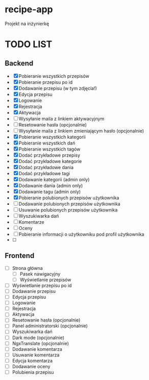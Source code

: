 # recipe-app
Projekt na inżynierkę

# TODO LIST

## Backend

- [x] Pobieranie wszystkich przepisów
- [x] Pobieranie przepisu po id
- [x] Dodawanie przepisu (w tym zdjęcia!)
- [x] Edycja przepisu
- [x] Logowanie
- [x] Rejestracja
- [x] Aktywacja
- [ ] Wysyłanie maila z linkiem aktywacyjnym
- [ ] Resetowanie hasła (opcjonalnie)
- [ ] Wysyłanie maila z linkiem zmieniającym hasło (opcjonalnie)
- [x] Pobieranie wszystkich kategorii
- [x] Pobieranie wszystkich dań
- [x] Pobieranie wszystkich tagów
- [x] Dodać przykładowe przepisy
- [x] Dodać przykładowe kategorie
- [x] Dodać przykładowe dania
- [x] Dodać przykładowe tagi
- [x] Dodawanie kategorii (admin only)
- [x] Dodawanie dania (admin only)
- [x] Dodawanie tagu (admin only)
- [x] Pobieranie polubionych przepisów użytkownika
- [ ] Dodawanie polubionych przepisów użytkownika
- [ ] Usuwanie polubionych przepisów użytkownika
- [ ] Wyszukiwarka dań
- [ ] Komentarze
- [ ] Oceny
- [ ] Pobieranie informacji o użytkowniku pod profil użytkownika
- [ ] 

## Frontend

- [ ] Strona główna
  - [ ] Pasek nawigacyjny
  - [ ] Wyświetlanie przepisów
- [ ] Wyświetlanie przepisu po id
- [ ] Dodawanie przepisu
- [ ] Edycja przepisu
- [ ] Logowanie
- [ ] Rejestracja
- [ ] Aktywacja
- [ ] Resetowanie hasła (opcjonalnie)
- [ ] Panel administratorski (opcjonalnie)
- [ ] Wyszukiwarka dań
- [ ] Dark mode (opcjonalnie)
- [ ] NgxTranslate (opcjonalnie)
- [ ] Dodawanie komentarza
- [ ] Usuwanie komentarza
- [ ] Edycja komentarza
- [ ] Dodawanie oceny
- [ ] Polubienia przepisu